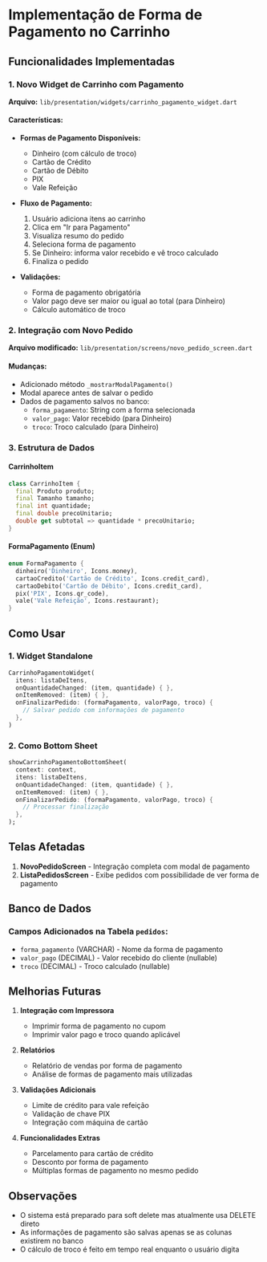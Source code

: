 # Implementação de Forma de Pagamento no Carrinho

## Funcionalidades Implementadas

### 1. Novo Widget de Carrinho com Pagamento
**Arquivo:** `lib/presentation/widgets/carrinho_pagamento_widget.dart`

#### Características:
- **Formas de Pagamento Disponíveis:**
  - Dinheiro (com cálculo de troco)
  - Cartão de Crédito
  - Cartão de Débito
  - PIX
  - Vale Refeição

- **Fluxo de Pagamento:**
  1. Usuário adiciona itens ao carrinho
  2. Clica em "Ir para Pagamento"
  3. Visualiza resumo do pedido
  4. Seleciona forma de pagamento
  5. Se Dinheiro: informa valor recebido e vê troco calculado
  6. Finaliza o pedido

- **Validações:**
  - Forma de pagamento obrigatória
  - Valor pago deve ser maior ou igual ao total (para Dinheiro)
  - Cálculo automático de troco

### 2. Integração com Novo Pedido
**Arquivo modificado:** `lib/presentation/screens/novo_pedido_screen.dart`

#### Mudanças:
- Adicionado método `_mostrarModalPagamento()`
- Modal aparece antes de salvar o pedido
- Dados de pagamento salvos no banco:
  - `forma_pagamento`: String com a forma selecionada
  - `valor_pago`: Valor recebido (para Dinheiro)
  - `troco`: Troco calculado (para Dinheiro)

### 3. Estrutura de Dados

#### CarrinhoItem
```dart
class CarrinhoItem {
  final Produto produto;
  final Tamanho tamanho;
  final int quantidade;
  final double precoUnitario;
  double get subtotal => quantidade * precoUnitario;
}
```

#### FormaPagamento (Enum)
```dart
enum FormaPagamento {
  dinheiro('Dinheiro', Icons.money),
  cartaoCredito('Cartão de Crédito', Icons.credit_card),
  cartaoDebito('Cartão de Débito', Icons.credit_card),
  pix('PIX', Icons.qr_code),
  vale('Vale Refeição', Icons.restaurant);
}
```

## Como Usar

### 1. Widget Standalone
```dart
CarrinhoPagamentoWidget(
  itens: listaDeItens,
  onQuantidadeChanged: (item, quantidade) { },
  onItemRemoved: (item) { },
  onFinalizarPedido: (formaPagamento, valorPago, troco) {
    // Salvar pedido com informações de pagamento
  },
)
```

### 2. Como Bottom Sheet
```dart
showCarrinhoPagamentoBottomSheet(
  context: context,
  itens: listaDeItens,
  onQuantidadeChanged: (item, quantidade) { },
  onItemRemoved: (item) { },
  onFinalizarPedido: (formaPagamento, valorPago, troco) {
    // Processar finalização
  },
);
```

## Telas Afetadas

1. **NovoPedidoScreen** - Integração completa com modal de pagamento
2. **ListaPedidosScreen** - Exibe pedidos com possibilidade de ver forma de pagamento

## Banco de Dados

### Campos Adicionados na Tabela `pedidos`:
- `forma_pagamento` (VARCHAR) - Nome da forma de pagamento
- `valor_pago` (DECIMAL) - Valor recebido do cliente (nullable)
- `troco` (DECIMAL) - Troco calculado (nullable)

## Melhorias Futuras

1. **Integração com Impressora**
   - Imprimir forma de pagamento no cupom
   - Imprimir valor pago e troco quando aplicável

2. **Relatórios**
   - Relatório de vendas por forma de pagamento
   - Análise de formas de pagamento mais utilizadas

3. **Validações Adicionais**
   - Limite de crédito para vale refeição
   - Validação de chave PIX
   - Integração com máquina de cartão

4. **Funcionalidades Extras**
   - Parcelamento para cartão de crédito
   - Desconto por forma de pagamento
   - Múltiplas formas de pagamento no mesmo pedido

## Observações

- O sistema está preparado para soft delete mas atualmente usa DELETE direto
- As informações de pagamento são salvas apenas se as colunas existirem no banco
- O cálculo de troco é feito em tempo real enquanto o usuário digita
